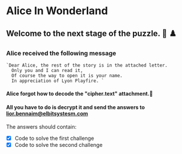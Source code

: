# Alice In Wonderland

## Welcome to the next stage of the puzzle. :black_heart: :chess_pawn:
###  Alice received the following message
    `Dear Alice, the rest of the story is in the attached letter.
      Only you and I can read it,
      Of course the way to open it is your name.
      In appreciation of Lyon Playfire. `

#### Alice forgot how to decode the "cipher.text" attachment.:thinking:
#### All you have to do is decrypt it and send the answers to lior.bennaim@elbitsystesm.com

The answers should contain:
- [x] Code to solve the first challenge
- [x] Code to solve the second challenge

